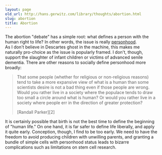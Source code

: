 ```yaml
---
layout: page
old_url: http://hans.gerwitz.com/library/thoughts/abortion.html
slug: abortion
title: Abortion
---
```


The abortion "debate" has a simple root: what defines a person with the human right to life?  In other words, the issue is really [personhood][1].  
As I don't believe in Descartes ghost in the machine, this makes me naturally pro-choice as the issue is popularly framed.  I don't, though, support the slaughter of infant children or victims of advanced senile dementia.  There are other reasons to socially define personhood more broadly:


   [1]: personhood

> That some people (whether for religious or non-religious reasons) tend to take a more expansive view of what is a human than some scientists desire is not a bad thing even if those people are wrong. Would you rather live in a society where the populace tends to draw too small a circle around what is human? Or would you rather live in a society where people err in the direction of greater protection? 
> <footer>[Randall Parker][2]</footer>

   [2]: http://www.futurepundit.com/archives/002411.html

  
It is certainly possible that birth is not the best time to define the beginning of "human life."  On one hand, it is far safer to define life liberally, and apply it quite early.  Conception, though, I find to be too early.  We need to have the freedom to avoid producing children with unwilling parents, and granting a bundle of simple cells with personhood status leads to bizarre complications such as limitations on stem cell research.
